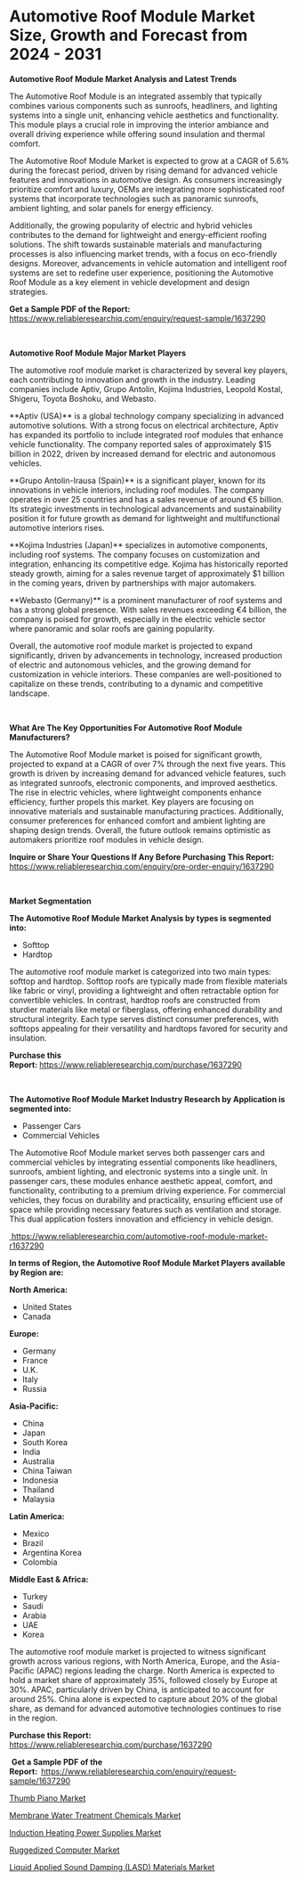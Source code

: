 <p><h1>Automotive Roof Module Market Size, Growth and Forecast from 2024 - 2031</h1></p><p><strong>Automotive Roof Module Market Analysis and Latest Trends</strong></p>
<p><p>The Automotive Roof Module is an integrated assembly that typically combines various components such as sunroofs, headliners, and lighting systems into a single unit, enhancing vehicle aesthetics and functionality. This module plays a crucial role in improving the interior ambiance and overall driving experience while offering sound insulation and thermal comfort.</p><p>The Automotive Roof Module Market is expected to grow at a CAGR of 5.6% during the forecast period, driven by rising demand for advanced vehicle features and innovations in automotive design. As consumers increasingly prioritize comfort and luxury, OEMs are integrating more sophisticated roof systems that incorporate technologies such as panoramic sunroofs, ambient lighting, and solar panels for energy efficiency. </p><p>Additionally, the growing popularity of electric and hybrid vehicles contributes to the demand for lightweight and energy-efficient roofing solutions. The shift towards sustainable materials and manufacturing processes is also influencing market trends, with a focus on eco-friendly designs. Moreover, advancements in vehicle automation and intelligent roof systems are set to redefine user experience, positioning the Automotive Roof Module as a key element in vehicle development and design strategies.</p></p>
<p><strong>Get a Sample PDF of the Report:&nbsp;</strong> <a href="https://www.reliableresearchiq.com/enquiry/request-sample/1637290">https://www.reliableresearchiq.com/enquiry/request-sample/1637290</a></p>
<p>&nbsp;</p>
<p><strong>Automotive Roof Module Major Market Players</strong></p>
<p><p>The automotive roof module market is characterized by several key players, each contributing to innovation and growth in the industry. Leading companies include Aptiv, Grupo Antolin, Kojima Industries, Leopold Kostal, Shigeru, Toyota Boshoku, and Webasto.</p><p>**Aptiv (USA)** is a global technology company specializing in advanced automotive solutions. With a strong focus on electrical architecture, Aptiv has expanded its portfolio to include integrated roof modules that enhance vehicle functionality. The company reported sales of approximately $15 billion in 2022, driven by increased demand for electric and autonomous vehicles.</p><p>**Grupo Antolin-Irausa (Spain)** is a significant player, known for its innovations in vehicle interiors, including roof modules. The company operates in over 25 countries and has a sales revenue of around €5 billion. Its strategic investments in technological advancements and sustainability position it for future growth as demand for lightweight and multifunctional automotive interiors rises.</p><p>**Kojima Industries (Japan)** specializes in automotive components, including roof systems. The company focuses on customization and integration, enhancing its competitive edge. Kojima has historically reported steady growth, aiming for a sales revenue target of approximately $1 billion in the coming years, driven by partnerships with major automakers.</p><p>**Webasto (Germany)** is a prominent manufacturer of roof systems and has a strong global presence. With sales revenues exceeding €4 billion, the company is poised for growth, especially in the electric vehicle sector where panoramic and solar roofs are gaining popularity.</p><p>Overall, the automotive roof module market is projected to expand significantly, driven by advancements in technology, increased production of electric and autonomous vehicles, and the growing demand for customization in vehicle interiors. These companies are well-positioned to capitalize on these trends, contributing to a dynamic and competitive landscape.</p></p>
<p>&nbsp;</p>
<p><strong>What Are The Key Opportunities For Automotive Roof Module Manufacturers?</strong></p>
<p><p>The Automotive Roof Module market is poised for significant growth, projected to expand at a CAGR of over 7% through the next five years. This growth is driven by increasing demand for advanced vehicle features, such as integrated sunroofs, electronic components, and improved aesthetics. The rise in electric vehicles, where lightweight components enhance efficiency, further propels this market. Key players are focusing on innovative materials and sustainable manufacturing practices. Additionally, consumer preferences for enhanced comfort and ambient lighting are shaping design trends. Overall, the future outlook remains optimistic as automakers prioritize roof modules in vehicle design.</p></p>
<p><strong>Inquire or Share Your Questions If Any Before Purchasing This Report:</strong> <a href="https://www.reliableresearchiq.com/enquiry/pre-order-enquiry/1637290">https://www.reliableresearchiq.com/enquiry/pre-order-enquiry/1637290</a></p>
<p>&nbsp;</p>
<p><strong>Market Segmentation</strong></p>
<p><strong>The Automotive Roof Module Market Analysis by types is segmented into:</strong></p>
<p><ul><li>Softtop</li><li>Hardtop</li></ul></p>
<p><p>The automotive roof module market is categorized into two main types: softtop and hardtop. Softtop roofs are typically made from flexible materials like fabric or vinyl, providing a lightweight and often retractable option for convertible vehicles. In contrast, hardtop roofs are constructed from sturdier materials like metal or fiberglass, offering enhanced durability and structural integrity. Each type serves distinct consumer preferences, with softtops appealing for their versatility and hardtops favored for security and insulation.</p></p>
<p><strong>Purchase this Report:&nbsp;</strong><a href="https://www.reliableresearchiq.com/purchase/1637290">https://www.reliableresearchiq.com/purchase/1637290</a></p>
<p>&nbsp;</p>
<p><strong>The Automotive Roof Module Market Industry Research by Application is segmented into:</strong></p>
<p><ul><li>Passenger Cars</li><li>Commercial Vehicles</li></ul></p>
<p><p>The Automotive Roof Module market serves both passenger cars and commercial vehicles by integrating essential components like headliners, sunroofs, ambient lighting, and electronic systems into a single unit. In passenger cars, these modules enhance aesthetic appeal, comfort, and functionality, contributing to a premium driving experience. For commercial vehicles, they focus on durability and practicality, ensuring efficient use of space while providing necessary features such as ventilation and storage. This dual application fosters innovation and efficiency in vehicle design.</p></p>
<p><a href="https://www.reliableresearchiq.com/automotive-roof-module-market-r1637290">&nbsp;https://www.reliableresearchiq.com/automotive-roof-module-market-r1637290</a></p>
<p><strong>In terms of Region, the Automotive Roof Module Market Players available by Region are:</strong></p>
<p>
    <p> <strong> North America: </strong>
        <ul>
            <li>United States</li>
            <li>Canada</li>
        </ul>
        </p> 
    <p> <strong> Europe: </strong>
        <ul>
            <li>Germany</li>
            <li>France</li>
            <li>U.K.</li>
            <li>Italy</li>
            <li>Russia</li>
        </ul>
        </p> 
    <p> <strong> Asia-Pacific: </strong>
        <ul>
            <li>China</li>
            <li>Japan</li>
            <li>South Korea</li>
            <li>India</li>
            <li>Australia</li>
            <li>China Taiwan</li>
            <li>Indonesia</li>
            <li>Thailand</li>
            <li>Malaysia</li>
        </ul>
        </p> 
    <p> <strong> Latin America: </strong>
        <ul>
            <li>Mexico</li>
            <li>Brazil</li>
            <li>Argentina Korea</li>
            <li>Colombia</li>
        </ul>
        </p> 
    <p> <strong> Middle East & Africa: </strong>
        <ul>
            <li>Turkey</li>
            <li>Saudi</li>
            <li>Arabia</li>
            <li>UAE</li>
            <li>Korea</li>
        </ul>
    </p>
    </p>
<p><p>The automotive roof module market is projected to witness significant growth across various regions, with North America, Europe, and the Asia-Pacific (APAC) regions leading the charge. North America is expected to hold a market share of approximately 35%, followed closely by Europe at 30%. APAC, particularly driven by China, is anticipated to account for around 25%. China alone is expected to capture about 20% of the global share, as demand for advanced automotive technologies continues to rise in the region.</p></p>
<p><strong>Purchase this Report: </strong><a href="https://www.reliableresearchiq.com/purchase/1637290">https://www.reliableresearchiq.com/purchase/1637290</a></p>
<p>&nbsp;<strong>Get a Sample PDF of the Report:&nbsp;&nbsp;</strong><a href="https://www.reliableresearchiq.com/enquiry/request-sample/1637290">https://www.reliableresearchiq.com/enquiry/request-sample/1637290</a></p>
<p><strong></strong></p>
<p><p><a href="https://issuu.com/reportprime-2/docs/thumb-piano-market-size-2030.pptx_4bba4a8f01ae71">Thumb Piano Market</a></p><p><a href="https://medium.com/@naodanhluon8/membrane-water-treatment-chemicals-market-size-share-trends-analysis-report-by-end-use-3b3aca5a7cbc">Membrane Water Treatment Chemicals Market</a></p><p><a href="https://www.linkedin.com/pulse/charting-future-comprehensive-analysis-global-induction-heating-afrhe?trackingId=OMH212Q0Sg%2BZ81%2FsYCEbaw%3D%3D">Induction Heating Power Supplies Market</a></p><p><a href="https://www.linkedin.com/pulse/future-trajectory-ruggedized-computer-market-emerging-trends-forecasts-rrj5e?trackingId=fGeZIrkeTFemgxphyMizBw%3D%3D">Ruggedized Computer Market</a></p><p><a href="https://medium.com/@naodanhluon8/global-perspectives-on-liquid-applied-sound-damping-lasd-materials-market-trends-challenges-7cf3d11917fd">Liquid Applied Sound Damping (LASD) Materials Market</a></p></p>